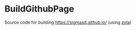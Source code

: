 # BuildGithubPage
Source code for building https://sigmasd.github.io/ (using [zola](https://www.getzola.org/))

